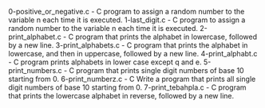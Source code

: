 0-positive_or_negative.c - C program to assign a random number to the variable n each time it is executed.
1-last_digit.c - C program to assign a random number to the variable n each time it is executed.
2-print_alphabet.c - C program that prints the alphabet in lowercase, followed by a new line.
3-print_alphabets.c - C program that prints the alphabet in lowercase, and then in uppercase, followed by a new line.
4-print_alphabt.c - C program prints alphabets in lower case except q and e.
5-print_numbers.c - C program that prints single digit numbers of base 10 starting from 0.
6-print_numberz.c - C Write a program that prints all single digit numbers of base 10 starting from 0.
7-print_tebahpla.c - C program that prints the lowercase alphabet in reverse, followed by a new line.

